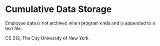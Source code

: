 # Cumulative Data Storage
Employee data is not archived when program ends and is appended to a text file.

CS 212, The City University of New York.
